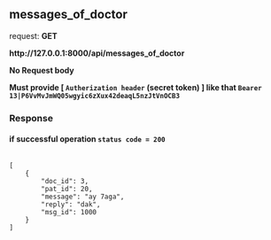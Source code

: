 
## messages_of_doctor

request: <strong> GET </strong>

<strong>
  http://127.0.0.1:8000/api/messages_of_doctor
</strong>

<strong> No Request body </strong>


<strong> Must provide [ <code>Autherization header</code> (secret token) ] like that <code>Bearer 13|P6VvMvJmWQ05wgyic6zXux42deaqL5nzJtVnOCB3</code> </strong>


### Response 
#### if successful operation <code>status code = 200</code>
<pre>
<code>
[
    {
        "doc_id": 3,
        "pat_id": 20,
        "message": "ay 7aga",
        "reply": "dak",
        "msg_id": 1000
    }
]
</code>
</pre>

